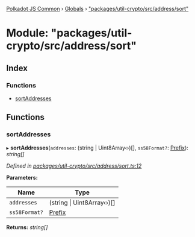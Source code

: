 [Polkadot JS Common](../README.md) › [Globals](../globals.md) › ["packages/util-crypto/src/address/sort"](_packages_util_crypto_src_address_sort_.md)

# Module: "packages/util-crypto/src/address/sort"

## Index

### Functions

* [sortAddresses](_packages_util_crypto_src_address_sort_.md#sortaddresses)

## Functions

###  sortAddresses

▸ **sortAddresses**(`addresses`: (string | Uint8Array‹›)[], `ss58Format?`: [Prefix](_packages_util_crypto_src_address_types_.md#prefix)): *string[]*

*Defined in [packages/util-crypto/src/address/sort.ts:12](https://github.com/polkadot-js/common/blob/37d1bcb6e/packages/util-crypto/src/address/sort.ts#L12)*

**Parameters:**

Name | Type |
------ | ------ |
`addresses` | (string &#124; Uint8Array‹›)[] |
`ss58Format?` | [Prefix](_packages_util_crypto_src_address_types_.md#prefix) |

**Returns:** *string[]*
